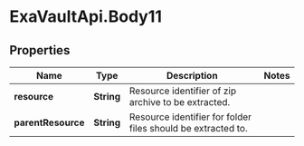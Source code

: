 # ExaVaultApi.Body11

## Properties
Name | Type | Description | Notes
------------ | ------------- | ------------- | -------------
**resource** | **String** | Resource identifier of zip archive to be extracted. | 
**parentResource** | **String** | Resource identifier for folder files should be extracted to. | 
